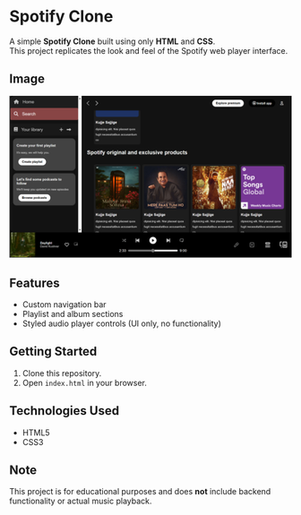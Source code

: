 # Spotify Clone

A simple **Spotify Clone** built using only **HTML** and **CSS**.  
This project replicates the look and feel of the Spotify web player interface.

## Image

<img src='./assets/image.png' alt='Photo of project'>

## Features

- Custom navigation bar
- Playlist and album sections
- Styled audio player controls (UI only, no functionality)

## Getting Started

1. Clone this repository.
2. Open `index.html` in your browser.

## Technologies Used

- HTML5
- CSS3

## Note

This project is for educational purposes and does **not** include backend functionality or actual music playback.

